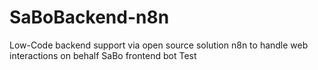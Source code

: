 # SaBoBackend-n8n
Low-Code backend support via open source solution n8n to handle web interactions on behalf SaBo frontend bot
Test